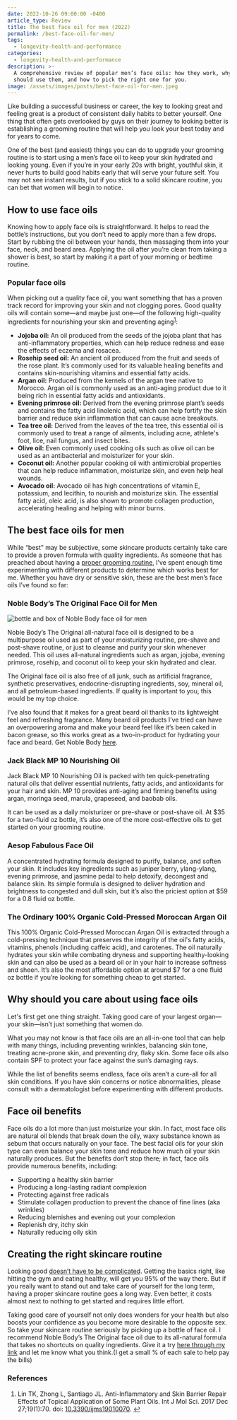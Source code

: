 ```yaml
---
date: 2022-10-26 09:00:00 -0400
article_type: Review
title: The best face oil for men (2022)
permalink: /best-face-oil-for-men/
tags:
  - longevity-health-and-performance
categories:
  - longevity-health-and-performance
description: >-
  A comprehensive review of popular men’s face oils: how they work, why you
  should use them, and how to pick the right one for you.
image: /assets/images/posts/best-face-oil-for-men.jpeg
---
```

Like building a successful business or career, the key to looking great and feeling great is a product of consistent daily habits to better yourself. One thing that often gets overlooked by guys on their journey to looking better is establishing a grooming routine that will help you look your best today and for years to come.

One of the best (and easiest) things you can do to upgrade your grooming routine is to start using a men’s face oil to keep your skin hydrated and looking young. Even if you’re in your early 20s with bright, youthful skin, it never hurts to build good habits early that will serve your future self. You may not see instant results, but if you stick to a solid skincare routine, you can bet that women will begin to notice.

## How to use face oils

Knowing how to apply face oils is straightforward. It helps to read the bottle’s instructions, but you don’t need to apply more than a few drops. Start by rubbing the oil between your hands, then massaging them into your face, neck, and beard area. Applying the oil after you’re clean from taking a shower is best, so start by making it a part of your morning or bedtime routine.

### Popular face oils

When picking out a quality face oil, you want something that has a proven track record for improving your skin and not clogging pores. Good quality oils will contain some—and maybe just one—of the following high-quality ingredients for nourishing your skin and preventing aging<sup id="fnref:1" role="doc-noteref"><a class="footnote" rel="footnote" href="#fn:1">1</a></sup>\:

* **Jojoba oil:** An oil produced from the seeds of the jojoba plant that has anti-inflammatory properties, which can help reduce redness and ease the effects of eczema and rosacea.
* **Rosehip seed oil:** An ancient oil produced from the fruit and seeds of the rose plant. It’s commonly used for its valuable healing benefits and contains skin-nourishing vitamins and essential fatty acids.
* **Argan oil:** Produced from the kernels of the argan tree native to Morocco. Argan oil is commonly used as an anti-aging product due to it being rich in essential fatty acids and antioxidants.
* **Evening primrose oil:** Derived from the evening primrose plant’s seeds and contains the fatty acid linolenic acid, which can help fortify the skin barrier and reduce skin inflammation that can cause acne breakouts.
* **Tea tree oil:** Derived from the leaves of the tea tree, this essential oil is commonly used to treat a range of ailments, including acne, athlete's foot, lice, nail fungus, and insect bites.
* **Olive oil:** Even commonly used cooking oils such as olive oil can be used as an antibacterial and moisturizer for your skin.
* **Coconut oil:** Another popular cooking oil with antimicrobial properties that can help reduce inflammation, moisturize skin, and even help heal wounds.
* **Avocado oil:** Avocado oil has high concentrations of vitamin E, potassium, and lecithin, to nourish and moisturize skin. The essential fatty acid, oleic acid, is also shown to promote collagen production, accelerating healing and helping with minor burns.

## The best face oils for men

While “best” may be subjective, some skincare products certainly take care to provide a proven formula with quality ingredients. As someone that has preached about having a [proper grooming routine](https://edlatimore.com/how-to-become-more-physically-attractive-to-women/), I’ve spent enough time experimenting with different products to determine which works best for me. Whether you have dry or sensitive skin, these are the best men’s face oils I’ve found so far:

### Noble Body’s The Original Face Oil for Men

![bottle and box of Noble Body face oil for men](/assets/images/posts/noble-body-face-oil-for-men.jpeg)

Noble Body’s The Original all-natural face oil is designed to be a multipurpose oil used as part of your moisturizing routine, pre-shave and post-shave routine, or just to cleanse and purify your skin whenever needed. This oil uses all-natural ingredients such as argan, jojoba, evening primrose, rosehip, and coconut oil to keep your skin hydrated and clear.

The Original face oil is also free of all junk, such as artificial fragrance, synthetic preservatives, endocrine-disrupting ingredients, soy, mineral oil, and all petroleum-based ingredients. If quality is important to you, this would be my top choice.

I’ve also found that it makes for a great beard oil thanks to its lightweight feel and refreshing fragrance. Many beard oil products I’ve tried can have an overpowering aroma and make your beard feel like it’s been caked in bacon grease, so this works great as a two-in-product for hydrating your face and beard. Get Noble Body [here](https://noble-body.com?aff=33).

### Jack Black MP 10 Nourishing Oil

Jack Black MP 10 Nourishing Oil is packed with ten quick-penetrating natural oils that deliver essential nutrients, fatty acids, and antioxidants for your hair and skin. MP 10 provides anti-aging and firming benefits using argan, moringa seed, marula, grapeseed, and baobab oils.

It can be used as a daily moisturizer or pre-shave or post-shave oil. At $35 for a two-fluid oz bottle, it’s also one of the more cost-effective oils to get started on your grooming routine.

### Aesop Fabulous Face Oil

A concentrated hydrating formula designed to purify, balance, and soften your skin. It includes key ingredients such as juniper berry, ylang-ylang, evening primrose, and jasmine pedal to help detoxify, decongest and balance skin. Its simple formula is designed to deliver hydration and brightness to congested and dull skin, but it’s also the priciest option at $59 for a 0.8 fluid oz bottle.

### The Ordinary 100% Organic Cold-Pressed Moroccan Argan Oil

This 100% Organic Cold-Pressed Moroccan Argan Oil is extracted through a cold-pressing technique that preserves the integrity of the oil's fatty acids, vitamins, phenols (including caffeic acid), and carotenes. The oil naturally hydrates your skin while combating dryness and supporting healthy-looking skin and can also be used as a beard oil or in your hair to increase softness and sheen. It’s also the most affordable option at around $7 for a one fluid oz bottle if you’re looking for something cheap to get started.

## Why should you care about using face oils

Let's first get one thing straight. Taking good care of your largest organ—your skin—isn’t just something that women do.

What you may not know is that face oils are an all-in-one tool that can help with many things, including preventing wrinkles, balancing skin tone, treating acne-prone skin, and preventing dry, flaky skin. Some face oils also contain SPF to protect your face against the sun’s damaging rays.

While the list of benefits seems endless, face oils aren’t a cure-all for all skin conditions. If you have skin concerns or notice abnormalities, please consult with a dermatologist before experimenting with different products.

## Face oil benefits

Face oils do a lot more than just moisturize your skin. In fact, most face oils are natural oil blends that break down the oily, waxy substance known as sebum that occurs naturally on your face. The best facial oils for your skin type can even balance your skin tone and reduce how much oil your skin naturally produces. But the benefits don’t stop there; in fact, face oils provide numerous benefits, including:

* Supporting a healthy skin barrier
* Producing a long-lasting radiant complexion
* Protecting against free radicals
* Stimulate collagen production to prevent the chance of fine lines (aka wrinkles)
* Reducing blemishes and evening out your complexion
* Replenish dry, itchy skin
* Naturally reducing oily skin

## Creating the right skincare routine

Looking good [doesn’t have to be complicated](https://edlatimore.com/how-to-be-an-attractive-man/). Getting the basics right, like hitting the gym and eating healthy, will get you 95% of the way there. But if you really want to stand out and take care of yourself for the long term, having a proper skincare routine goes a long way. Even better, it costs almost next to nothing to get started and requires little effort.

Taking good care of yourself not only does wonders for your health but also boosts your confidence as you become more desirable to the opposite sex. So take your skincare routine seriously by picking up a bottle of face oil. I recommend Noble Body’s The Original face oil due to its all-natural formula that takes no shortcuts on quality ingredients. Give it a try [here through my link](https://noble-body.com?aff=33) and let me know what you think.(I get a small % of each sale to help pay the bills)

### References

<div class="footnotes" role="doc-endnotes"><ol><li id="fn:1" role="doc-endnote"><p>Lin TK, Zhong L, Santiago JL. Anti-Inflammatory and Skin Barrier Repair Effects of Topical Application of Some Plant Oils. Int J Mol Sci. 2017 Dec 27;19(1):70. doi: <a href="https://www.ncbi.nlm.nih.gov/pmc/articles/PMC5796020/">10.3390/ijms19010070</a>.&nbsp;<a class="reversefootnote" role="doc-backlink" href="#fnref:1">↩</a></p></li></ol></div>